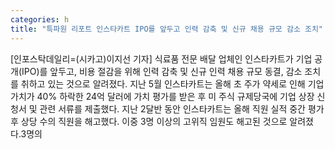 ```yaml
---
categories: h
title: "특파원 리포트 인스타카트 IPO를 앞두고 인력 감축 및 신규 채용 규모 감소 조치"
---
```

[인포스탁데일리=(시카고)이지선 기자] 식료품 전문 배달 업체인 인스타카트가 기업 공개(IPO)를 앞두고, 비용 절감을 위해 인력 감축 및 신규 인력 채용 규모 동결, 감소 조치를 취하고 있는 것으로 알려졌다. 지난 5월 인스타카트는 올해 초 주가 약세로 인해 기업가치가 40% 하락한 24억 달러에 가치 평가를 받은 후 미 주식 규제당국에 기업 상장 신청서 및 관련 서류를 제출했다. 지난 2달반 동안 인스타카트는 올해 직원 실적 중간 평가후 상당 수의 직원을 해고했다. 이중 3명 이상의 고위직 임원도 해고된 것으로 알려졌다.3명의